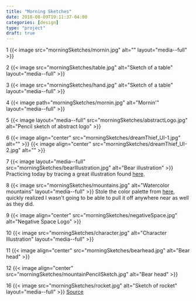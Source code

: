 ```yaml
---
title: "Morning Sketches"
date: 2018-08-09T19:11:37-04:00
categories: [design]
type: "project"
draft: true
---
```


1
{{< image src="morningSketches/mornin.jpg" alt="" layout="media--full" >}}

2
{{< image src="morningSketches/table.jpg" alt="Sketch of a table" layout="media--full" >}}

3
{{< image src="morningSketches/hand.jpg" alt="Sketch of a table" layout="media--full" >}}

4
{{< image path="morningSketches/mornin.jpg" alt="Mornin'" layout="media--full" >}}

5
{{< image layout="media--full" src="morningSketches/abstractLogo.jpg" alt="Pencil sketch of abstract logo" >}}

6
{{< image align="center" src="morningSketches/dreamThief_UI-1.jpg" alt="" >}}
{{< image align="center" src="morningSketches/dreamThief_UI-2.jpg" alt="" >}}

7
{{< image layout="media--full" src="morningSketches/bearIllustration.jpg" alt="Bear illustration" >}}
Practicing today by tracing a great illustration found [here](https://dribbble.com/shots/1739125-Grizzly-Bear-Illustration).

8
{{< image src="morningSketches/mountains.jpg" alt="Watercolor mountains" layout="media--full" >}}
Stole the color palette from [here](http://ollymoss.com/#/firewatch/), quickly realized I wasn't going to be able to pull it off anywhere near as well as they did.

9
{{< image align="center" src="morningSketches/negativeSpace.jpg" alt="Negative Space Logo" >}}

10
{{< image src="morningSketches/character.jpg" alt="Character Illustration" layout="media--full" >}}

11
{{< image align="center" src="morningSketches/bearhead.jpg" alt="Bear head" >}}

12
{{< image align="center" src="morningSketches/mountainPencilSketch.jpg" alt="Bear head" >}}

16
{{< image src="morningSketches/rocket.jpg" alt="Sketch of rocket" layout="media--full" >}}
[Source](https://dribbble.com/shots/1581316-Fireart-blog-illustration)